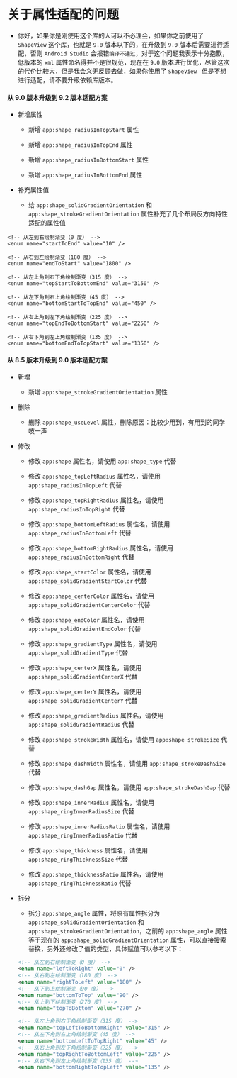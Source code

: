 # 关于属性适配的问题

* 你好，如果你是刚使用这个库的人可以不必理会，如果你之前使用了 `ShapeView` 这个库，也就是 `9.0` 版本以下的，在升级到 `9.0` 版本后需要进行适配，否则 `Android Studio` 会报错`编译不通过`，对于这个问题我表示十分抱歉，低版本的 `xml` 属性命名得并不是很规范，现在在 `9.0` 版本进行优化，尽管这次的代价比较大，但是我会义无反顾去做，如果你使用了 `ShapeView ` 但是不想进行适配，请不要升级依赖库版本。

#### 从 9.0 版本升级到 9.2 版本适配方案

* 新增属性

    * 新增 `app:shape_radiusInTopStart` 属性

    * 新增 `app:shape_radiusInTopEnd` 属性

    * 新增 `app:shape_radiusInBottomStart` 属性

    * 新增 `app:shape_radiusInBottomEnd` 属性

* 补充属性值

    * 给 `app:shape_solidGradientOrientation` 和 `app:shape_strokeGradientOrientation` 属性补充了几个布局反方向特性适配的属性值

```
<!-- 从左到右绘制渐变（0 度） -->
<enum name="startToEnd" value="10" />

<!-- 从右到左绘制渐变（180 度） -->
<enum name="endToStart" value="1800" />

<!-- 从左上角到右下角绘制渐变（315 度） -->
<enum name="topStartToBottomEnd" value="3150" />

<!-- 从左下角到右上角绘制渐变（45 度） -->
<enum name="bottomStartToTopEnd" value="450" />

<!-- 从右上角到左下角绘制渐变（225 度） -->
<enum name="topEndToBottomStart" value="2250" />

<!-- 从右下角到左上角绘制渐变（135 度） -->
<enum name="bottomEndToTopStart" value="1350" />
```

#### 从 8.5 版本升级到 9.0 版本适配方案

* 新增

    * 新增 `app:shape_strokeGradientOrientation` 属性

* 删除

    * 删除 `app:shape_useLevel` 属性，删除原因：比较少用到，有用到的同学吱一声

* 修改

    * 修改 `app:shape` 属性名，请使用 `app:shape_type` 代替

    * 修改 `app:shape_topLeftRadius` 属性名，请使用 `app:shape_radiusInTopLeft` 代替

    * 修改 `app:shape_topRightRadius` 属性名，请使用 `app:shape_radiusInTopRight` 代替

    * 修改 `app:shape_bottomLeftRadius` 属性名，请使用 `app:shape_radiusInBottomLeft` 代替

    * 修改 `app:shape_bottomRightRadius` 属性名，请使用 `app:shape_radiusInBottomRight` 代替

    * 修改 `app:shape_startColor` 属性名，请使用 `app:shape_solidGradientStartColor` 代替

    * 修改 `app:shape_centerColor` 属性名，请使用 `app:shape_solidGradientCenterColor` 代替

    * 修改 `app:shape_endColor` 属性名，请使用 `app:shape_solidGradientEndColor` 代替

    * 修改 `app:shape_gradientType` 属性名，请使用 `app:shape_solidGradientType` 代替

    * 修改 `app:shape_centerX` 属性名，请使用 `app:shape_solidGradientCenterX` 代替

    * 修改 `app:shape_centerY` 属性名，请使用 `app:shape_solidGradientCenterY` 代替

    * 修改 `app:shape_gradientRadius` 属性名，请使用 `app:shape_solidGradientRadius` 代替

    * 修改 `app:shape_strokeWidth` 属性名，请使用 `app:shape_strokeSize` 代替

    * 修改 `app:shape_dashWidth` 属性名，请使用 `app:shape_strokeDashSize` 代替

    * 修改 `app:shape_dashGap` 属性名，请使用 `app:shape_strokeDashGap` 代替

    * 修改 `app:shape_innerRadius` 属性名，请使用 `app:shape_ringInnerRadiusSize` 代替

    * 修改 `app:shape_innerRadiusRatio` 属性名，请使用 `app:shape_ringInnerRadiusRatio` 代替

    * 修改 `app:shape_thickness` 属性名，请使用 `app:shape_ringThicknessSize` 代替

    * 修改 `app:shape_thicknessRatio` 属性名，请使用 `app:shape_ringThicknessRatio` 代替

* 拆分

    * 拆分 `app:shape_angle` 属性，将原有属性拆分为 `app:shape_solidGradientOrientation` 和 `app:shape_strokeGradientOrientation`，之前的 `app:shape_angle` 属性等于现在的 `app:shape_solidGradientOrientation` 属性，可以直接搜索替换，另外还修改了值的类型，具体赋值可以参考以下：

    ```xml
    <!-- 从左到右绘制渐变（0 度） -->
    <enum name="leftToRight" value="0" />
    <!-- 从右到左绘制渐变（180 度） -->
    <enum name="rightToLeft" value="180" />
    <!-- 从下到上绘制渐变（90 度） -->
    <enum name="bottomToTop" value="90" />
    <!-- 从上到下绘制渐变（270 度） -->
    <enum name="topToBottom" value="270" />

    <!-- 从左上角到右下角绘制渐变（315 度） -->
    <enum name="topLeftToBottomRight" value="315" />
    <!-- 从左下角到右上角绘制渐变（45 度） -->
    <enum name="bottomLeftToTopRight" value="45" />
    <!-- 从右上角到左下角绘制渐变（225 度） -->
    <enum name="topRightToBottomLeft" value="225" />
    <!-- 从右下角到左上角绘制渐变（135 度） -->
    <enum name="bottomRightToTopLeft" value="135" />
    ```